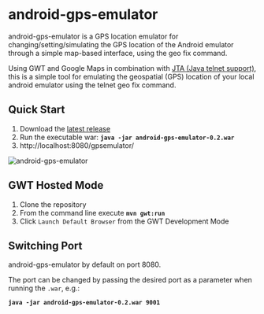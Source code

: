 android-gps-emulator
====================

android-gps-emulator is a GPS location emulator for changing/setting/simulating the GPS location of the Android emulator through a simple map-based interface, using the geo fix command.

Using GWT and Google Maps in combination with [JTA (Java telnet support)](http://javassh.org/space/start), this is a simple tool for emulating the geospatial (GPS) location of your local android emulator using the telnet geo fix command.

Quick Start
-----------
1. Download the [latest release](https://github.com/dpdearing/android-gps-emulator/releases/latest)
2. Run the executable war: **`java -jar android-gps-emulator-0.2.war`**
3. http://localhost:8080/gpsemulator/

![android-gps-emulator](http://dpdearing.github.io/android-gps-emulator/img/android-gps-emulator.png)


GWT Hosted Mode
---------------
1. Clone the repository
2. From the command line execute **`mvn gwt:run`**
3. Click `Launch Default Browser` from the GWT Development Mode

Switching Port
--------------

android-gps-emulator by default on port 8080.

The port can be changed by passing the desired port as a parameter when running the `.war`, e.g.:

**`java -jar android-gps-emulator-0.2.war 9001`**
